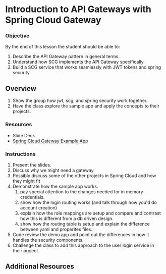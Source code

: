 # Introduction to API Gateways with Spring Cloud Gateway

### Objective

By the end of this lesson the student should be able to:
1. Describe the API Gateway pattern in general terms.
1. Understand how SCG implements the API Gateway specifically.
1. Build a SCG service that works seamlessly with JWT tokens and spring security.


## Overview
1. Show the group how jwt, scg, and spring security work together.
2. Have the class explore the sample app and apply the concepts to their projects.

### Resources
* Slide Deck
* [Spring Cloud Gateway Example App](https://spring.io/guides/gs/gateway/)

### Instructions

1. Present the slides.
1. Discuss why we might need a gateway
1. Possibly discuss some of the other projects in Spring Cloud and how they might fit
1. Demonstrate how the sample app works.
    1. pay special attention to the changes needed for in memory credentials.
    1. show how the login routing works (and talk through how you'd do account creation)
    1. explain how the role mappings are setup and compare and contrast how this is different from a db driven design.
    1. show how the routing table is setup and explain the difference between yaml and properites files.
1. Code review the demo app and point out the differences in how it handles the security components.
1. Challenge the class to add this approach to the user login service in their project.

## Additional Resources
